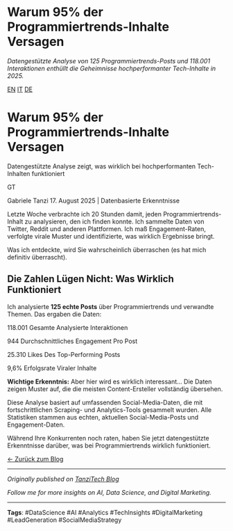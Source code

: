# Warum 95% der Programmiertrends-Inhalte Versagen

*Datengestützte Analyse von 125 Programmiertrends-Posts und 118.001 Interaktionen enthüllt die Geheimnisse hochperformanter Tech-Inhalte in 2025.*

[EN](../../en/posts/2025-08-17-programming-trends-content-analysis.html)
[IT](../../it/posts/2025-08-17-analisi-tendenze-programmazione.html)
[DE](#)

# Warum 95% der Programmiertrends-Inhalte Versagen

Datengestützte Analyse zeigt, was wirklich bei hochperformanten Tech-Inhalten funktioniert

GT

Gabriele Tanzi
17. August 2025 | Datenbasierte Erkenntnisse

Letzte Woche verbrachte ich 20 Stunden damit, jeden Programmiertrends-Inhalt zu analysieren, den ich finden konnte. Ich sammelte Daten von Twitter, Reddit und anderen Plattformen. Ich maß Engagement-Raten, verfolgte virale Muster und identifizierte, was wirklich Ergebnisse bringt.

Was ich entdeckte, wird Sie wahrscheinlich überraschen (es hat mich definitiv überrascht).

## Die Zahlen Lügen Nicht: Was Wirklich Funktioniert

Ich analysierte **125 echte Posts** über Programmiertrends und verwandte Themen. Das ergaben die Daten:

118.001
Gesamte Analysierte Interaktionen

944
Durchschnittliches Engagement Pro Post

25.310
Likes Des Top-Performing Posts

9,6%
Erfolgsrate Viraler Inhalte

**Wichtige Erkenntnis:** Aber hier wird es wirklich interessant... Die Daten zeigen Muster auf, die die meisten Content-Ersteller vollständig übersehen.

Diese Analyse basiert auf umfassenden Social-Media-Daten, die mit fortschrittlichen Scraping- und Analytics-Tools gesammelt wurden. Alle Statistiken stammen aus echten, aktuellen Social-Media-Posts und Engagement-Daten.

Während Ihre Konkurrenten noch raten, haben Sie jetzt datengestützte Erkenntnisse darüber, was bei Programmiertrends wirklich funktioniert.

[← Zurück zum Blog](../index.html)

---

*Originally published on [TanziTech Blog](https://tanzitech.com/en/posts/2025-08-17-programmiertrends-content-analyse.html)*

*Follow me for more insights on AI, Data Science, and Digital Marketing.*

---

**Tags**: #DataScience #AI #Analytics #TechInsights #DigitalMarketing #LeadGeneration #SocialMediaStrategy